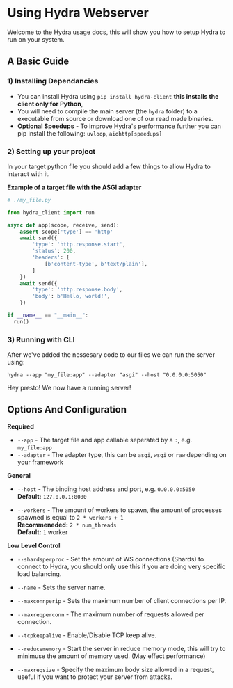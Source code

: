 # Using Hydra Webserver
Welcome to the Hydra usage docs, this will show you how to setup Hydra to run on your system.

## A Basic Guide
### 1) Installing Dependancies
- You can install Hydra using `pip install hydra-client` **this installs the client only for Python**, 
- You will need to compile the main server (the `hydra` folder) to a executable from source or download one of our read made binaries.
- **Optional Speedups** - To improve Hydra's performance further you can pip install the following: `uvloop`, `aiohttp[speedups]`

### 2) Setting up your project
In your target python file you should add a few things to allow Hydra to interact with it.

**Example of a target file with the ASGI adapter**
```py
# ./my_file.py

from hydra_client import run

async def app(scope, receive, send):
    assert scope['type'] == 'http'
    await send({
        'type': 'http.response.start',
        'status': 200,
        'headers': [
            [b'content-type', b'text/plain'],
        ]
    })
    await send({
        'type': 'http.response.body',
        'body': b'Hello, world!',
    })

if __name__ == "__main__":
  run()
```  

### 3) Running with CLI
After we've added the nessesary code to our files we can run the server using:


`hydra --app "my_file:app" --adapter "asgi" --host "0.0.0.0:5050"`

Hey presto! We now have a running server!


## Options And Configuration

 **Required**
- `--app` - The target file and app callable seperated by a `:`, e.g. `my_file:app`
- `--adapter` - The adapter type, this can be `asgi`, `wsgi` or `raw` depending on your framework 

 **General**
- `--host` - The binding host address and port, e.g. `0.0.0.0:5050`<br>
        **Default:** `127.0.0.1:8080`<br>
        
- `--workers` - The amount of workers to spawn, the amount of processes spawned is equal to `2 * workers + 1`<br>
        **Recommeneded:** `2 * num_threads`<br>
        **Default:** `1` worker<br>

**Low Level Control**
- `--shardsperproc` - Set the amount of WS connections (Shards) to connect to Hydra, you should only use this if you are doing very specific load balancing.

- `--name` - Sets the server name.

- `--maxconnperip` - Sets the maximum number of client connections per IP.

- `--maxreqperconn` - The maximum number of requests allowed per connection.

- `--tcpkeepalive` - Enable/Disable TCP keep alive.

- `--reducememory` - Start the server in reduce memory mode, this will try to minimuse the amount of memory used. (May effect performance)

- `--maxreqsize` - Specify the maximum body size allowed in a request, useful if you want to protect your server from attacks.
